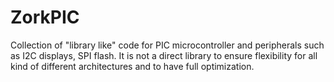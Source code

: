 # ZorkPIC
Collection of "library like" code for PIC microcontroller and peripherals such as I2C displays, SPI flash. It is not a direct library to ensure flexibility for all kind of different architectures and to have full optimization.
